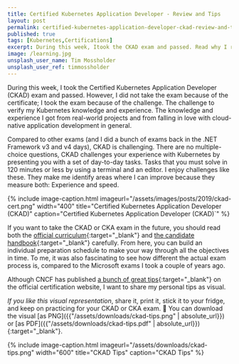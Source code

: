 ```yaml
---
title: Certified Kubernetes Application Developer - Review and Tips
layout: post
permalink: certified-kubernetes-application-developer-ckad-review-and-tips
published: true
tags: [Kubernetes,Certifications]
excerpt: During this week, Itook the CKAD exam and passed. Read why I registered for that exam and get some tips to prepare properly for your take on CKAD or CKA.
image: /learning.jpg
unsplash_user_name: Tim Mossholder
unsplash_user_ref: timmossholder
---
```


During this week, I took the Certified Kubernetes Application Developer (CKAD) exam and passed. However, I did not take the exam because of the certificate; I took the exam because of the challenge.  The challenge to verify my Kubernetes knowledge and experience. The knowledge and experience I got from real-world projects and from falling in love with cloud-native application development in general.

Compared to other exams (and I did a bunch of exams back in the .NET Framework v3 and v4 days), CKAD is challenging. There are no multiple-choice questions, CKAD challenges your experience with Kubernetes by presenting you with a set of day-to-day tasks. Tasks that you must solve in 120 minutes or less by using a terminal and an editor. I enjoy challenges like these. They make me identify areas where I can improve because they measure both: Experience and speed.  

{% include image-caption.html imageurl="/assets/images/posts/2019/ckad-cert.png" width="400"
title="Certified Kubernetes Application Developer (CKAD)" caption="Certified Kubernetes Application Developer (CKAD)`" %}

If you want to take the CKAD or CKA exam in the future, you should read both the [official curriculum](https://github.com/cncf/curriculum){:target="_blank"} and [the candidate handbook](https://training.linuxfoundation.org/go/cka-ckad-candidate-handbook){:target="_blank"} carefully. From here, you can build an individual preparation schedule to make your way through all the objectives in time. To me, it was also fascinating to see how different the actual exam process is, compared to the Microsoft exams I took a couple of years ago.

Although CNCF has published [a bunch of great tips](https://training.linuxfoundation.org/wp-content/uploads/2019/08/Important-Tips-CKA-CKAD-Master-8.5.19.pdf){:target="_blank"} on the official certification website, I want to share my personal tips as visual.

*If you like this visual representation*, share it, print it, stick it to your fridge, and keep on practicing for your CKAD or CKA exam. 🚀 You can download the visual [as PNG]({{"/assets/downloads/ckad-tips.png" | absolute_url}}) or [as PDF]({{"/assets/downloads/ckad-tips.pdf" | absolute_url}}){:target="_blank"}.

{% include image-caption.html imageurl="/assets/downloads/ckad-tips.png" width="600"
title="CKAD Tips" caption="CKAD Tips" %}


